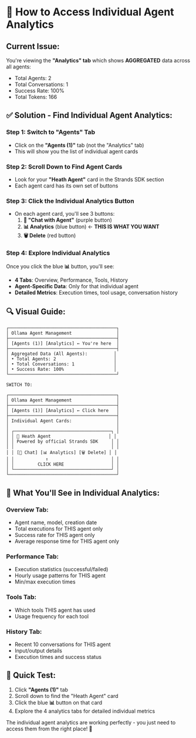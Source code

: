 # 🎯 How to Access Individual Agent Analytics

## Current Issue:
You're viewing the **"Analytics" tab** which shows **AGGREGATED** data across all agents:
- Total Agents: 2
- Total Conversations: 1  
- Success Rate: 100%
- Total Tokens: 166

## ✅ Solution - Find Individual Agent Analytics:

### Step 1: Switch to "Agents" Tab
- Click on the **"Agents (1)"** tab (not the "Analytics" tab)
- This will show you the list of individual agent cards

### Step 2: Scroll Down to Find Agent Cards
- Look for your **"Heath Agent"** card in the Strands SDK section
- Each agent card has its own set of buttons

### Step 3: Click the Individual Analytics Button
- On each agent card, you'll see 3 buttons:
  1. **💬 "Chat with Agent"** (purple button)
  2. **📊 Analytics** (blue button) ← **THIS IS WHAT YOU WANT**
  3. **🗑️ Delete** (red button)

### Step 4: Explore Individual Analytics
Once you click the blue **📊** button, you'll see:
- **4 Tabs**: Overview, Performance, Tools, History
- **Agent-Specific Data**: Only for that individual agent
- **Detailed Metrics**: Execution times, tool usage, conversation history

## 🔍 Visual Guide:

```
┌─────────────────────────────────────────┐
│ Ollama Agent Management                 │
├─────────────────────────────────────────┤
│ [Agents (1)] [Analytics] ← You're here  │
├─────────────────────────────────────────┤
│ Aggregated Data (All Agents):          │
│ • Total Agents: 2                      │
│ • Total Conversations: 1               │
│ • Success Rate: 100%                   │
└─────────────────────────────────────────┘

SWITCH TO:

┌─────────────────────────────────────────┐
│ Ollama Agent Management                 │
├─────────────────────────────────────────┤
│ [Agents (1)] [Analytics] ← Click here   │
├─────────────────────────────────────────┤
│ Individual Agent Cards:                 │
│                                         │
│ ┌─────────────────────────────────────┐ │
│ │ 🤖 Heath Agent                      │ │
│ │ Powered by official Strands SDK     │ │
│ │                                     │ │
│ │ [💬 Chat] [📊 Analytics] [🗑️ Delete] │ │
│ │            ↑                        │ │
│ │         CLICK HERE                  │ │
│ └─────────────────────────────────────┘ │
└─────────────────────────────────────────┘
```

## 🎯 What You'll See in Individual Analytics:

### Overview Tab:
- Agent name, model, creation date
- Total executions for THIS agent only
- Success rate for THIS agent only
- Average response time for THIS agent only

### Performance Tab:
- Execution statistics (successful/failed)
- Hourly usage patterns for THIS agent
- Min/max execution times

### Tools Tab:
- Which tools THIS agent has used
- Usage frequency for each tool

### History Tab:
- Recent 10 conversations for THIS agent
- Input/output details
- Execution times and success status

## 🚀 Quick Test:
1. Click **"Agents (1)"** tab
2. Scroll down to find the "Heath Agent" card
3. Click the blue **📊** button on that card
4. Explore the 4 analytics tabs for detailed individual metrics

The individual agent analytics are working perfectly - you just need to access them from the right place! 🎉